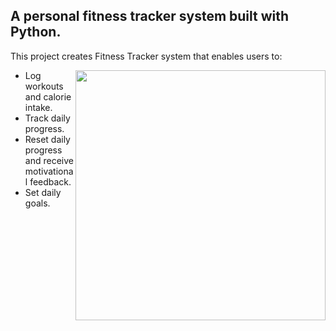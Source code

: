 ## A personal fitness tracker system built with Python.

This project creates Fitness Tracker system that enables users to:

<img align="right" width="400" height="400" src="https://st2.depositphotos.com/1007566/5938/v/450/depositphotos_59384119-stock-illustration-fitness-design.jpg">

* Log workouts and calorie intake.
* Track daily progress.
* Reset daily progress and receive motivational feedback.
* Set daily goals.

